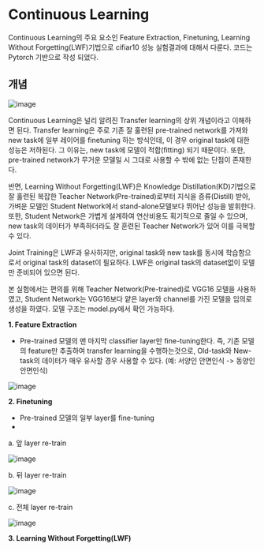 # Continuous Learning

Continuous Learning의 주요 요소인 Feature Extraction, Finetuning, Learning Without Forgetting(LWF)기법으로 cifiar10 성능 실험결과에 대해서 다룬다. 코드는 Pytorch 기반으로 작성 되었다.

## 개념

![image](https://user-images.githubusercontent.com/52276191/116020914-27493300-a682-11eb-8959-b1bf564184a5.png)

Continuous Learning은 널리 알려진 Transfer learning의 상위 개념이라고 이해하면 된다. Transfer learning은 주로 기존 잘 훌련된 pre-trained network를 가져와 new task에 일부 레이어를 finetuning 하는 방식인데, 이 경우 original task에 대한 성능은 저하된다. 그 이유는, new task에 모델이 적합(fitting) 되기 때문이다. 또한, pre-trained network가 무거운 모델일 시 그대로 사용할 수 밖에 없는 단점이 존재한다.

반면, Learning Without Forgetting(LWF)은 Knowledge Distillation(KD)기법으로 잘 훌련된 복잡한 Teacher Network(Pre-trained)로부터 지식을 증류(Distill) 받아, 가벼운 모델인 Student Network에서 stand-alone모델보다 뛰어난 성능을 발휘한다. 또한, Student Network은 가볍게 설계하여 연산비용도 획기적으로 줄일 수 있으며, new task의 데이터가 부족하더라도 잘 훈련된 Teacher Network가 있어 이를 극복할 수 있다.

Joint Training은 LWF과 유사하지만, original task와 new task를 동시에 학습함으로서 original task의 dataset이 필요하다. LWF은 original task의 dataset없이 모델만 준비되어 있으면 된다. 

본 실험에서는 편의를 위해 Teacher Network(Pre-trained)로 VGG16 모델을 사용하였고, Student Network는 VGG16보다 얕은 layer와 channel를 가진 모델을 임의로 생성을 하였다. 모델 구조는 model.py에서 확인 가능하다.

**1. Feature Extraction**
  - Pre-trained 모델의 맨 마지막 classifier layer만 fine-tuning한다. 즉, 기존 모델의 feature만 추출하여 transfer learning을 수행하는것으로, Old-task와 New-task의 데이터가 매우 유사할 경우 사용할 수 있다. (예: 서양인 안면인식 -> 동양인 안면인식)

![image](https://user-images.githubusercontent.com/52276191/115985911-e7823d00-a5e8-11eb-891f-a9cbb0e6fc47.png)

**2. Finetuning**
  - Pre-trained 모델의 일부 layer를 fine-tuning
  - 
a. 앞 layer re-train

![image](https://user-images.githubusercontent.com/52276191/115985926-fd8ffd80-a5e8-11eb-9412-81f67be3a960.png)

b. 뒤 layer re-train

![image](https://user-images.githubusercontent.com/52276191/115985930-fff25780-a5e8-11eb-9ed4-b7995bcc73f6.png)

c. 전체 layer re-train

![image](https://user-images.githubusercontent.com/52276191/115985933-0254b180-a5e9-11eb-9331-6efdd46b4ada.png)



**3. Learning Without Forgetting(LWF)**


